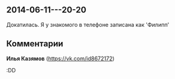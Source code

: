 ## 2014-06-11---20-20

Докатилась. Я у знакомого в телефоне записана как 'Филипп'

## Комментарии

**Илья Казямов** (https://vk.com/id8672172)

:DD
